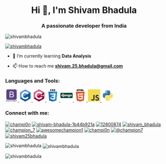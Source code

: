 <h1 align="center">Hi 👋, I'm Shivam Bhadula</h1>
<h3 align="center">A passionate developer from India</h3>

<p align="left"> <img src="https://komarev.com/ghpvc/?username=shivambhadula&label=Profile%20views&color=0e75b6&style=flat" alt="shivambhadula" /> </p>

<p align="left"> <a href="https://github.com/ryo-ma/github-profile-trophy"><img src="https://github-profile-trophy.vercel.app/?username=shivambhadula" alt="shivambhadula" /></a> </p>

- 🌱 I’m currently learning **Data Analysis**

- 📫 How to reach me **shivam.25.bhadula@gmail.com**

<h3 align="left">Languages and Tools:</h3>
<p align="left"> <a href="https://getbootstrap.com" target="_blank"> <img src="https://raw.githubusercontent.com/devicons/devicon/master/icons/bootstrap/bootstrap-plain-wordmark.svg" alt="bootstrap" width="40" height="40"/> </a> <a href="https://www.cprogramming.com/" target="_blank"> <img src="https://raw.githubusercontent.com/devicons/devicon/master/icons/c/c-original.svg" alt="c" width="40" height="40"/> </a> <a href="https://www.w3schools.com/cpp/" target="_blank"> <img src="https://raw.githubusercontent.com/devicons/devicon/master/icons/cplusplus/cplusplus-original.svg" alt="cplusplus" width="40" height="40"/> </a> <a href="https://www.w3schools.com/css/" target="_blank"> <img src="https://raw.githubusercontent.com/devicons/devicon/master/icons/css3/css3-original-wordmark.svg" alt="css3" width="40" height="40"/> </a> <a href="https://www.djangoproject.com/" target="_blank"> <img src="https://raw.githubusercontent.com/devicons/devicon/master/icons/django/django-original.svg" alt="django" width="40" height="40"/> </a> <a href="https://www.w3.org/html/" target="_blank"> <img src="https://raw.githubusercontent.com/devicons/devicon/master/icons/html5/html5-original-wordmark.svg" alt="html5" width="40" height="40"/> </a> <a href="https://developer.mozilla.org/en-US/docs/Web/JavaScript" target="_blank"> <img src="https://raw.githubusercontent.com/devicons/devicon/master/icons/javascript/javascript-original.svg" alt="javascript" width="40" height="40"/> </a> <a href="https://www.python.org" target="_blank"> <img src="https://raw.githubusercontent.com/devicons/devicon/master/icons/python/python-original.svg" alt="python" width="40" height="40"/> </a> </p>


<h3 align="left">Connect with me:</h3>
<p align="left">
<a href="https://codepen.io/champi0n" target="blank"><img align="center" src="https://raw.githubusercontent.com/rahuldkjain/github-profile-readme-generator/master/src/images/icons/Social/codepen.svg" alt="champi0n" height="30" width="40" /></a>
<a href="https://linkedin.com/in/shivam-bhadula-1b44b921a" target="blank"><img align="center" src="https://raw.githubusercontent.com/rahuldkjain/github-profile-readme-generator/master/src/images/icons/Social/linked-in-alt.svg" alt="shivam-bhadula-1b44b921a" height="30" width="40" /></a>
<a href="https://stackoverflow.com/users/12800874" target="blank"><img align="center" src="https://raw.githubusercontent.com/rahuldkjain/github-profile-readme-generator/master/src/images/icons/Social/stack-overflow.svg" alt="12800874" height="30" width="40" /></a>
<a href="https://instagram.com/shivam_bhadula" target="blank"><img align="center" src="https://raw.githubusercontent.com/rahuldkjain/github-profile-readme-generator/master/src/images/icons/Social/instagram.svg" alt="shivam_bhadula" height="30" width="40" /></a>
<a href="https://www.codechef.com/users/champion_7" target="blank"><img align="center" src="https://cdn.jsdelivr.net/npm/simple-icons@3.1.0/icons/codechef.svg" alt="champion_7" height="30" width="40" /></a>
<a href="https://www.hackerrank.com/awesomechampion1" target="blank"><img align="center" src="https://raw.githubusercontent.com/rahuldkjain/github-profile-readme-generator/master/src/images/icons/Social/hackerrank.svg" alt="awesomechampion1" height="30" width="40" /></a>
<a href="https://www.leetcode.com/champi0n" target="blank"><img align="center" src="https://raw.githubusercontent.com/rahuldkjain/github-profile-readme-generator/master/src/images/icons/Social/leet-code.svg" alt="champi0n" height="30" width="40" /></a>
<a href="https://www.hackerearth.com/@champion7" target="blank"><img align="center" src="https://raw.githubusercontent.com/rahuldkjain/github-profile-readme-generator/master/src/images/icons/Social/hackerearth.svg" alt="@champion7" height="30" width="40" /></a>
<a href="https://auth.geeksforgeeks.org/user/shivam25bhadula" target="blank"><img align="center" src="https://raw.githubusercontent.com/rahuldkjain/github-profile-readme-generator/master/src/images/icons/Social/geeks-for-geeks.svg" alt="shivam25bhadula" height="30" width="40" /></a>
</p>


<p><img align="left" src="https://github-readme-stats.vercel.app/api/top-langs?username=shivambhadula&show_icons=true&locale=en&layout=compact" alt="shivambhadula" /></p>

<p>&nbsp;<img align="center" src="https://github-readme-stats.vercel.app/api?username=shivambhadula&show_icons=true&locale=en" alt="shivambhadula" /></p>

<p><img align="center" src="https://github-readme-streak-stats.herokuapp.com/?user=shivambhadula&" alt="shivambhadula" /></p>
